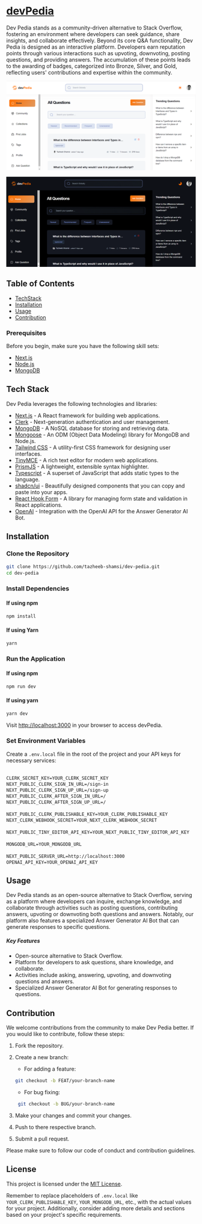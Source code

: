 # [devPedia](https://thedevpedia.vercel.app/)

Dev Pedia stands as a community-driven alternative to Stack Overflow, fostering an environment where developers can seek guidance, share insights, and collaborate effectively. Beyond its core Q&A functionality, Dev Pedia is designed as an interactive platform. Developers earn reputation points through various interactions such as upvoting, downvoting, posting questions, and providing answers. The accumulation of these points leads to the awarding of badges, categorized into Bronze, Silver, and Gold, reflecting users' contributions and expertise within the community.


![Dev Pedia](public/assets/devPedia-light.png)

![Dev Pedia Logo](public/assets/devPedia-dark.png)




## Table of Contents

- [TechStack](#tech-stack)
- [Installation](#installation)
- [Usage](#usage)
- [Contribution](#contribution)

### Prerequisites

Before you begin, make sure you have the following skill sets:

- [Next.js](https://nextjs.org/)
- [Node.js](https://nodejs.org/)
- [MongoDB](https://www.mongodb.com/)

## Tech Stack

Dev Pedia leverages the following technologies and libraries:

- [Next.js](https://nextjs.org/) - A React framework for building web applications.
- [Clerk](https://docs.clerk.dev/) - Next-generation authentication and user management.
- [MongoDB](https://www.mongodb.com/) - A NoSQL database for storing and retrieving data.
- [Mongoose](https://mongoosejs.com/) - An ODM (Object Data Modeling) library for MongoDB and Node.js.
- [Tailwind CSS](https://tailwindcss.com/) - A utility-first CSS framework for designing user interfaces.
- [TinyMCE](https://www.tiny.cloud/) - A rich text editor for modern web applications.
- [PrismJS](https://prismjs.com/) - A lightweight, extensible syntax highlighter.
- [Typescript](https://www.typescriptlang.org) - A superset of JavaScript that adds static types to the language.
- [shadcn/ui](https://ui.shadcn.com) - Beautifully designed components that you can copy and paste into your apps.
- [React Hook Form](https://react-hook-form.com/) - A library for managing form state and validation in React applications.
- [OpenAI](https://beta.openai.com/) - Integration with the OpenAI API for the Answer Generator AI Bot.

## Installation

### Clone the Repository

```bash
git clone https://github.com/tazheeb-shamsi/dev-pedia.git
cd dev-pedia
```

### Install Dependencies

#### If using npm
```bash
npm install
```

#### If using Yarn
```bash
yarn
```




### Run the Application

#### If using npm
```bash
npm run dev
```

#### If using yarn

 ```bash
 yarn dev
 ```

Visit <http://localhost:3000> in your browser to access devPedia.


### Set Environment Variables

Create a ```.env.local``` file in the root of the project and your API keys for necessary services:

```env

CLERK_SECRET_KEY=YOUR_CLERK_SECRET_KEY
NEXT_PUBLIC_CLERK_SIGN_IN_URL=/sign-in
NEXT_PUBLIC_CLERK_SIGN_UP_URL=/sign-up
NEXT_PUBLIC_CLERK_AFTER_SIGN_IN_URL=/
NEXT_PUBLIC_CLERK_AFTER_SIGN_UP_URL=/

NEXT_PUBLIC_CLERK_PUBLISHABLE_KEY=YOUR_CLERK_PUBLISHABLE_KEY
NEXT_CLERK_WEBHOOK_SECRET=YOUR_NEXT_CLERK_WEBHOOK_SECRET

NEXT_PUBLIC_TINY_EDITOR_API_KEY=YOUR_NEXT_PUBLIC_TINY_EDITOR_API_KEY

MONGODB_URL=YOUR_MONGODB_URL

NEXT_PUBLIC_SERVER_URL=http://localhost:3000
OPENAI_API_KEY=YOUR_OPENAI_API_KEY
```

## Usage

Dev Pedia stands as an open-source alternative to Stack Overflow, serving as a platform where developers can inquire, exchange knowledge, and collaborate through activities such as posting questions, contributing answers, upvoting or downvoting both questions and answers. Notably, our platform also features a specialized Answer Generator AI Bot that can generate responses to specific questions.

##### Key Features

- Open-source alternative to Stack Overflow.
- Platform for developers to ask questions, share knowledge, and collaborate.
- Activities include asking, answering, upvoting, and downvoting questions and answers.
- Specialized Answer Generator AI Bot for generating responses to questions.

## Contribution

We welcome contributions from the community to make Dev Pedia better. If you would like to contribute, follow these steps:

1. Fork the repository.
2. Create a new branch:

   - For adding a feature:

    ```bash
    git checkout -b FEAT/your-branch-name
    ```

   - For bug fixing:

    ```bash
     git checkout -b BUG/your-branch-name
     ```

3. Make your changes and commit your changes.
4. Push to there respective branch.
5. Submit a pull request.

Please make sure to follow our code of conduct and contribution guidelines.

## License

This project is licensed under the [MIT License](https://tazheeb.com).

Remember to replace placeholders of ```.env.local``` like
`YOUR_CLERK_PUBLISHABLE_KEY`, `YOUR_MONGODB_URL`, etc., with the actual values for your project. Additionally, consider adding more details and sections based on your project's specific requirements.
